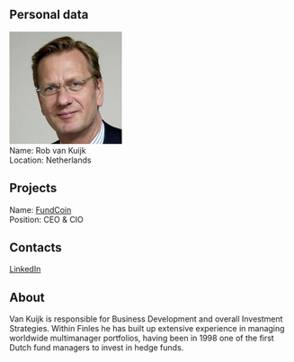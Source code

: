 ## Personal data
![rob van kuijk photo](photo/rob_van_kuijk.jpg)  
Name:   Rob van Kuijk  
Location: Netherlands   
## Projects 
Name: [FundCoin](../projects/fundcoin.md)  
Position: CEO & CIO    
## Contacts
[LinkedIn](https://www.linkedin.com/in/rob-van-kuijk-693710/)    
## About
Van Kuijk is responsible for Business Development and overall Investment Strategies. Within Finles he has built up extensive experience in managing worldwide multimanager portfolios, having been in 1998 one of the first Dutch fund managers to invest in hedge funds.
